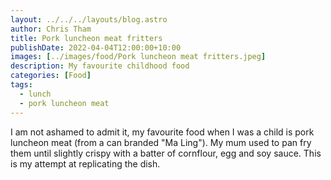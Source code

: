 ```yaml
---
layout: ../../../layouts/blog.astro
author: Chris Tham
title: Pork luncheon meat fritters
publishDate: 2022-04-04T12:00:00+10:00
images: [../images/food/Pork luncheon meat fritters.jpeg]
description: My favourite childhood food
categories: [Food]
tags:
  - lunch
  - pork luncheon meat
---
```


I am not ashamed to admit it, my favourite food when I was a child is
pork luncheon meat (from a can branded "Ma Ling"). My mum used to pan fry them
until slightly crispy with a batter of cornflour, egg and soy sauce. This is
my attempt at replicating the dish.
